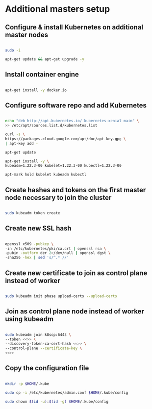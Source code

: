# Additional masters setup

## Configure & install Kubernetes on additional master nodes

```bash

sudo -i

apt-get update && apt-get upgrade -y

```

## Install container engine

```bash

apt-get install -y docker.io

```

## Configure software repo and add Kubernetes

```bash

echo "deb http://apt.kubernetes.io/ kubernetes-xenial main" \
>> /etc/apt/sources.list.d/kubernetes.list

curl -s \
https://packages.cloud.google.com/apt/doc/apt-key.gpg \
| apt-key add -

apt-get update

apt-get install -y \
kubeadm=1.22.3-00 kubelet=1.22.3-00 kubectl=1.22.3-00

apt-mark hold kubelet kubeadm kubectl

```

## Create hashes and tokens on the first master node necessary to join the cluster

```bash

sudo kubeadm token create

```

## Create new SSL hash

```bash

openssl x509 -pubkey \
-in /etc/kubernetes/pki/ca.crt | openssl rsa \
-pubin -outform der 2>/dev/null | openssl dgst \
-sha256 -hex | sed 's/^.* //'


```

## Create new certificate to join as control plane instead of worker

```bash

sudo kubeadm init phase upload-certs --upload-certs


```

## Join as control plane node instead of worker using kubeadm

```bash

sudo kubeadm join k8scp:6443 \
--token <<>> \
--discovery-token-ca-cert-hash <<>> \
--control-plane --certificate-key \
<<>>

```

## Copy the configuration file 

```bash

mkdir -p $HOME/.kube

sudo cp -i /etc/kubernetes/admin.conf $HOME/.kube/config

sudo chown $(id -u):$(id -g) $HOME/.kube/config

```